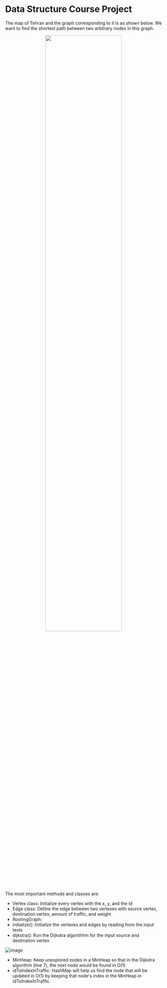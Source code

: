 # Data Structure Course Project
The map of Tehran and the graph corresponding to it is as shown below. We want to find the shortest path between two arbitrary nodes in this graph.

<p align="center">
<img src="https://user-images.githubusercontent.com/93929227/204488691-e6f63f41-4977-4b05-822d-d9abad0dc991.png" width="70%" height="70%">
<p/>

The most important methods and classes are:
* Vertex class: Initialize every vertex with the x, y, and the id
* Edge class: Define the edge between two vertexes with source vertex, destination vertex, amount of traffic, and weight
* RootingGraph:
 * initialize(): Initialize the vertexes and edges by reading from the input texts
 * dijkstra(): Run the Dijkstra algorithhm for the input source and destination vertex

 ![image](https://user-images.githubusercontent.com/93929227/204491693-490bfb1a-f8e8-4af1-88e6-b8c9fa24b596.png)

* MinHeap: Keep unexplored nodes in a MinHeap so that in the Dijkstra algorithm (line 7), the next node would be found in O(1)
 * idToIndexInTraffic: HashMap will help us find the node that will be updated in O(1) by keeping that node's index in the MinHeap in idToIndexInTraffic.
